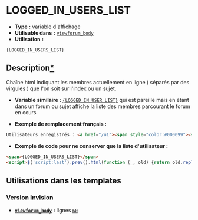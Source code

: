 # LOGGED_IN_USERS_LIST
* __Type__ __:__ variable d'affichage
* __Utilisable dans__ __:__ [`viewforum_body`](../tpl/viewforum_body.md#readme)
* __Utilisation__ __:__

```smarty
{LOGGED_IN_USERS_LIST}
```

## Description[*](https://fa-tvars.appspot.com/var/LOGGED_IN_USERS_LIST)
Chaîne html indiquant les membres actuellement en ligne ( séparés par des virgules ) que l'on soit sur l'index ou un sujet.

* __Variable similaire :__ [`{LOGGED_IN_USER_LIST}`](../var/LOGGED_IN_USER_LIST.md#readme) qui est pareille mais en étant dans un forum ou sujet affiche la liste des membres parcourant le forum en cours

* __Exemple de remplacement français :__ 

```html
Utilisateurs enregistrés : <a href="/u1"><span style="color:#000099"><strong>Admin</strong></span></a>, <strong><a href="/u2">joe</a></strong><br />
```

* __Exemple de code pour ne conserver que la liste d'utilisateur  :__

```html
<span>{LOGGED_IN_USERS_LIST}</span>
<script>$('script:last').prev().html(function (_, old) {return old.replace(/^[^<]+/, '').replace(/<br \/>$/, '')});</script>
```

## Utilisations dans les templates

### Version Invision
* __[`viewforum_body`](../tpl/viewforum_body.md#readme)__ __:__ lignes [`60`](../src/invision/viewforum_body.tpl#L60)

